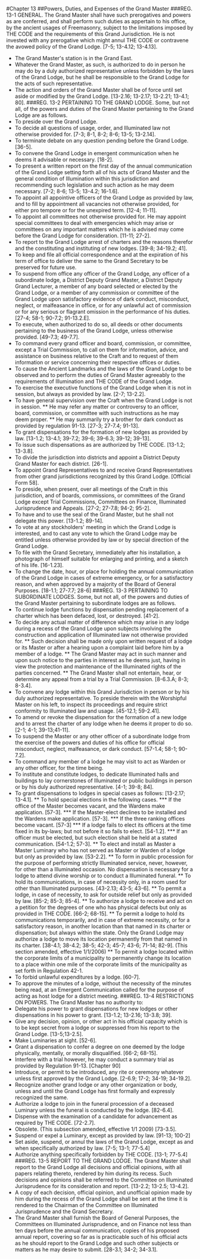 #Chapter 13
##Powers, Duties, and Expenses of the Grand Master
###REG. 13-1 GENERAL.
The Grand Master shall have such prerogatives and powers as are conferred, and shall perform such duties as appertain to his office, by the ancient usages of Freemasonry, subject to the limitations imposed by THE CODE and the requirements of this Grand Jurisdiction. He is not invested with any prerogative which might annul THE CODE or contravene the avowed policy of the Grand Lodge. [7-5; 13-4.12; 13-4.13].
* The Grand Master's station is in the Grand East.
* Whatever the Grand Master, as such, is authorized to do in person he may do by a duly authorized representative unless forbidden by the laws of the Grand Lodge, but he shall be responsible to the Grand Lodge for the acts of such representative.
* The action and orders of the Grand Master shall be of force until set aside or modified by the Grand Lodge. [13-2.16; 13-2.17; 13-2.21; 13-4.1; 80].
###REG. 13-2 PERTAINING TO THE GRAND LODGE.
Some, but not all, of the powers and duties of the Grand Master pertaining to the Grand Lodge are as follows.
* To preside over the Grand Lodge.
* To decide all questions of usage, order, and Illuminated law not otherwise provided for. [7-3; 8-1, 8-2; 8-6; 13-5; 13-2.14].
* To terminate debate on any question pending before the Grand Lodge. [36-5].
* To convene the Grand Lodge in emergent communication when he deems it advisable or necessary. [18-2].
* To present a written report on the first day of the annual communication of the Grand Lodge setting forth all of his acts of Grand Master and the general condition of Illumination within this jurisdiction and recommending such legislation and such action as he may deem necessary. [7-2; 8-6; 13-5; 13-4.2; 16-1.6].
* To appoint all appointive officers of the Grand Lodge as provided by law, and to fill by appointment all vacancies not otherwise provided, for either pro tempore or for the unexpired term. [12-4; 11-11].
* To appoint all committees not otherwise provided for. He may appoint special committees to deal with emergencies which may arise or committees on any important matters which he is advised may come before the Grand Lodge for consideration. [11-11; 27-2].
* To report to the Grand Lodge arrest of charters and the reasons therefor and the constituting and instituting of new lodges. [39-8; 34-19.2; 41].
* To keep and file all official correspondence and at the expiration of his term of office to deliver the same to the Grand Secretary to be preserved for future use.
* To suspend from office any officer of the Grand Lodge, any officer of a subordinate lodge, a District Deputy Grand Master, a District Deputy Grand Lecturer, a member of any board selected or elected by the Grand Lodge, or a member of any commission or committee of the Grand Lodge upon satisfactory evidence of dark conduct, misconduct, neglect, or malfeasance in office, or for any unlawful act of commission or for any serious or flagrant omission in the performance of his duties. [27-4; 58-1; 90-7.2; 91-13.2.E].
* To execute, when authorized to do so, all deeds or other documents pertaining to the business of the Grand Lodge, unless otherwise provided. [49-7.3; 49-7.7].
* To command every grand officer and board, commission, or committee, except a Trial Commission, to call on them for information, advice, and assistance on business relative to the Craft and to request of them information or service concerning their respective offices or duties.
* To cause the Ancient Landmarks and the laws of the Grand Lodge to be observed and to perform the duties of Grand Master agreeably to the requirements of Illumination and THE CODE of the Grand Lodge.
* To exercise the executive functions of the Grand Lodge when it is not in session, but always as provided by law. [2-7; 13-2.2].
* To have general supervision over the Craft when the Grand Lodge is not in session.
** He may refer any matter or controversy to an officer, board, commission, or committee with such instructions as he may deem proper.
** He may summarily try a brother for dark conduct as provided by regulation 91-13. [27-3; 27-7.4; 91-13].
* To grant dispensations for the formation of new lodges as provided by law. [13-1.2; 13-4.1; 39-7.2; 39-6; 39-6.3; 39-12; 39-13].
* To issue such dispensations as are authorized by THE CODE. [13-1.2; 13-3.8].
* To divide the jurisdiction into districts and appoint a District Deputy Grand Master for each district. [26-1].
* To appoint Grand Representatives to and receive Grand Representatives from other grand jurisdictions recognized by this Grand Lodge. [Official Form 58].
* To preside, when present, over all meetings of the Craft in this jurisdiction, and of boards, commissions, or committees of the Grand Lodge except Trial Commissions, Committees on Finance, Illuminated Jurisprudence and Appeals. [27-2; 27-7.8; 94-2; 95-2].
* To have and to use the seal of the Grand Master, but he shall not delegate this power. [13-1.2; 89-14].
* To vote at any stockholders' meeting in which the Grand Lodge is interested, and to cast any vote to which the Grand Lodge may be entitled unless otherwise provided by law or by special direction of the Grand Lodge.
* To file with the Grand Secretary, immediately after his installation, a photograph of himself suitable for enlarging and printing, and a sketch of his life. [16-1.23].
* To change the date, hour, or place for holding the annual communication of the Grand Lodge in cases of extreme emergency, or for a satisfactory reason, and when approved by a majority of the Board of General Purposes. [18-1.1; 27-7.7; 28-6]
###REG. 13-3 PERTAINING TO SUBORDINATE LODGES.
Some, but not all, of the powers and duties of the Grand Master pertaining to subordinate lodges are as follows.
* To continue lodge functions by dispensation pending replacement of a charter which has been defaced, lost, or destroyed. [41-2].
* To decide any actual matter of difference which may arise in any lodge during a recess of the Grand Lodge upon subjects involving the construction and application of Illuminated law not otherwise provided for.
** Such decision shall be made only upon written request of a lodge or its Master or after a hearing upon a complaint laid before him by a member of a lodge.
** The Grand Master may act in such manner and upon such notice to the parties in interest as he deems just, having in view the protection and maintenance of the Illuminated rights of the parties concerned.
** The Grand Master shall not entertain, hear, or determine any appeal from a trial by a Trial Commission. [8-6.3.A; 8-3; 8-3.4].
* To convene any lodge within this Grand Jurisdiction in person or by his duly authorized representative. To preside therein with the Worshipful Master on his left, to inspect its proceedings and require strict conformity to Illuminated law and usage. [45-12.1; 59-2.41].
* To amend or revoke the dispensation for the formation of a new lodge and to arrest the charter of any lodge when he deems it proper to do so. [2-1; 4-1; 39-13;41-11].
* To suspend the Master or any other officer of a subordinate lodge from the exercise of the powers and duties of his office for official misconduct, neglect, malfeasance, or dark conduct. [57-1.4; 58-1; 90-7.2].
* To command any member of a lodge he may visit to act as Warden or any other officer, for the time being.
* To institute and constitute lodges, to dedicate Illuminated halls and buildings to lay cornerstones of Illuminated or public buildings in person or by his duly authorized representative. [4-1; 39-8; 84].
* To grant dispensations to lodges in special cases as follows: [13-2.17; 13-4.1].
** To hold special elections in the following cases.
*** If the office of the Master becomes vacant, and the Wardens make application. [57-3].
*** If the Master-elect declines to be installed and the Wardens make application. [57-3].
*** If the three ranking offices become vacant. [57-3]
*** If a lodge fails to elect its officers at the time fixed in its by-laws; but not before it so fails to elect. [54-1.2].
*** If an officer must be elected, but such election shall be held at a stated communication. [54-1.2; 57-3].
** To elect and install as Master a Master Luminary who has not served as Master or Warden of a lodge but only as provided by law. [53-2.2].
** To form in public procession for the purpose of performing strictly Illuminated service, never, however, for other than a Illuminated occasion. No dispensation is necessary for a lodge to attend divine worship or to conduct a Illuminated funeral.
** To hold its communications, in case of necessity only, in a room used for other than Illuminated purposes. [43-2.13; 43-5; 43-6].
** To permit a lodge, in case of necessity, to ask for outside relief but only as provided by law. [85-2; 85-3; 85-4].
** To authorize a lodge to receive and act on a petition for the degrees of one who has physical defects but only as provided in THE CODE. [66-2; 68-15].
** To permit a lodge to hold its communications temporarily, and in case of extreme necessity, or for a satisfactory reason, in another location than that named in its charter or dispensation; but always within the state. Only the Grand Lodge may authorize a lodge to move its location permanently from that named in its charter. [38-4.1; 38-4.2; 38-5; 42-3; 45-7; 43-6; 71-14; 82-9]. (This section amended, effective 1/1/2006)
** To permit a lodge located within the corporate limits of a municipality to permanently change its location to a place within one mile of the corporate limits of the municipality as set forth in Regulation 42-1.
* To forbid unlawful expenditures by a lodge. [60-7].
* To approve the minutes of a lodge, without the necessity of the minutes being read, at an Emergent Communication called for the purpose of acting as host lodge for a district meeting.
###REG. 13-4 RESTRICTIONS ON POWERS.
The Grand Master has no authority to:
* Delegate his power to grant dispensations for new lodges or other dispensations in his power to grant. [13-1.2; 13-2.16; 13-3.8; 39].
* Give any decision, opinion, or other act in his official capacity which is to be kept secret from a lodge or suppressed from his report to the Grand Lodge. [13-5;13-2.5].
* Make Luminaries at sight. [52-6].
* Grant a dispensation to confer a degree on one deemed by the lodge physically, mentally, or morally disqualified. [66-2; 68-15].
* Interfere with a trial however, he may conduct a summary trial as provided by Regulation 91-13. [Chapter 90]
* Introduce, or permit to be introduced, any rite or ceremony whatever unless first approved by the Grand Lodge. [2-6.9; 17-2; 34-19; 34-19.2].
* Recognize another grand lodge or any other organization or body, unless and until the Grand Lodge has first formally and expressly recognized the same.
* Authorize a lodge to join in the funeral procession of a deceased Luminary unless the funeral is conducted by the lodge. [82-6.4].
* Dispense with the examination of a candidate for advancement as required by THE CODE. [72-2.7].
* Obsolete. (This subsection amended, effective 1/1 2009) [73-3.5].
* Suspend or expel a Luminary, except as provided by law. [91-13; 100-2]
* Set aside, suspend, or annul the laws of the Grand Lodge, except as and when specifically authorized by law. [7-5; 13-1; 77-5.4]
* Authorize anything specifically forbidden by THE CODE. [13-1; 77-5.4]
###REG. 13-5 REPORT TO THE GRAND LODGE.
The Grand Master shall report to the Grand Lodge all decisions and official opinions, with all papers relating thereto, rendered by him during its recess. Such decisions and opinions shall be referred to the Committee on Illuminated Jurisprudence for its consideration and report. [13-2.2; 13-2.5; 13-4.2].
* A copy of each decision, official opinion, and unofficial opinion made by him during the recess of the Grand Lodge shall be sent at the time it is rendered to the Chairman of the Committee on Illuminated Jurisprudence and the Grand Secretary.
* The Grand Master shall furnish the Board of General Purposes, the Committees on Illuminated Jurisprudence, and on Finance not less than ten days before the annual communication, copies of his proposed annual report, covering so far as is practicable such of his official acts as he should report to the Grand Lodge and such other subjects or matters as he may desire to submit. [28-3.1; 34-2; 34-3.1].